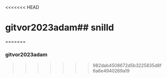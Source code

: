 <<<<<<< HEAD
# gitvor2023adam## snilld
=======
### gitvor2023adam
>>>>>>> 982dab4508672d5b3225835d8f6a6e4940269a19
